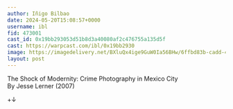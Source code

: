 ```yaml
---
author: Iñigo Bilbao
date: 2024-05-20T15:08:57+0000
username: ibl
fid: 473001
cast_id: 0x19bb293053d51b8d3a40080af2c476755a135d5f
cast: https://warpcast.com/ibl/0x19bb2930
image: https://imagedelivery.net/BXluQx4ige9GuW0Ia56BHw/6ffbd83b-cadd-4a5a-cf47-9fffa4e87800/original
layout: post
---
```

The Shock of Modernity: Crime Photography in Mexico City  
By Jesse Lerner (2007)  
  
+↓  

<img src='https://imagedelivery.net/BXluQx4ige9GuW0Ia56BHw/6ffbd83b-cadd-4a5a-cf47-9fffa4e87800/original' alt='' referrerpolicy='no-referrer'/>